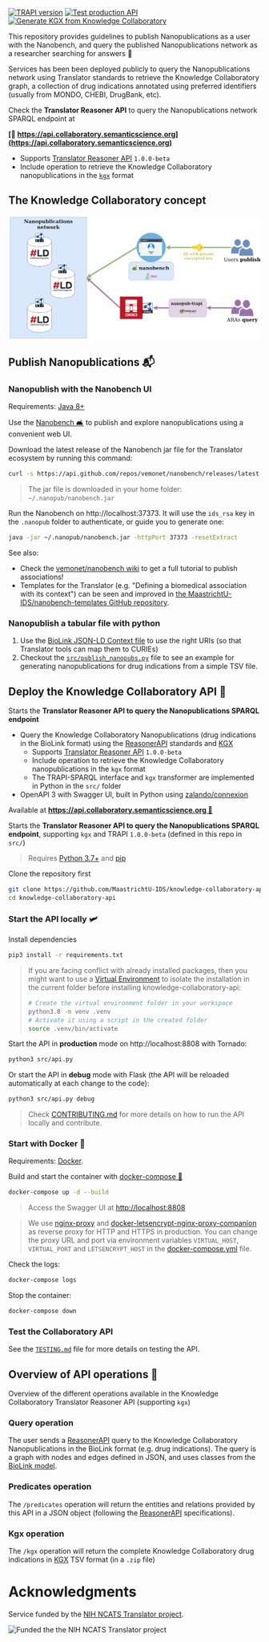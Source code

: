 [![TRAPI version](https://img.shields.io/badge/TRAPI-v1.0.0-blueviolet)](https://github.com/NCATSTranslator/ReasonerAPI) [![Test production API](https://github.com/MaastrichtU-IDS/knowledge-collaboratory-api/workflows/Test%20production%20API/badge.svg)](https://github.com/MaastrichtU-IDS/knowledge-collaboratory-api/actions?query=workflow%3A%22Test+production+API%22) [![Generate KGX from Knowledge Collaboratory](https://github.com/MaastrichtU-IDS/knowledge-collaboratory-api/workflows/Generate%20KGX%20from%20Knowledge%20Collaboratory/badge.svg)](https://github.com/MaastrichtU-IDS/knowledge-collaboratory-api/actions?query=workflow%3A%22Generate+KGX+from+Knowledge+Collaboratory%22)

This repository provides guidelines to publish Nanopublications as a user with the Nanobench, and query the published Nanopublications network as a researcher searching for answers 💬

Services has been been deployed publicly to query the Nanopublications network using Translator standards to retrieve the Knowledge Collaboratory graph, a collection of drug indications annotated using preferred identifiers (usually from MONDO, CHEBI, DrugBank, etc).

Check the **Translator Reasoner API** to query the Nanopublications network SPARQL endpoint at

**[🔗 https://api.collaboratory.semanticscience.org](https://api.collaboratory.semanticscience.org)**

* Supports [Translator Reasoner API](https://github.com/NCATSTranslator/ReasonerAPI) `1.0.0-beta`
* Include operation to retrieve the Knowledge Collaboratory nanopublications in the [`kgx`](https://github.com/biolink/kgx) format

## The Knowledge Collaboratory concept

![PSKG](PSKG-knowledge_collaboratory.png)

## Publish Nanopublications 📬

### Nanopublish with the Nanobench UI

Requirements: [Java 8+](https://openjdk.java.net/install/)

Use the [Nanobench 🛋️](https://github.com/vemonet/nanobench) to publish and explore nanopublications using a convenient web UI.

Download the latest release of the Nanobench jar file for the Translator ecosystem by running this command:

```bash
curl -s https://api.github.com/repos/vemonet/nanobench/releases/latest | grep "browser_download_url.*.jar" | cut -d : -f 2,3 | tr -d \" | wget -O ~/.nanopub/nanobench.jar -i -
```

> The jar file is downloaded in your home folder: `~/.nanopub/nanobench.jar`

Run the Nanobench on http://localhost:37373. It will use the `ids_rsa` key in the `.nanopub` folder to authenticate, or guide you to generate one:

```bash
java -jar ~/.nanopub/nanobench.jar -httpPort 37373 -resetExtract
```

See also:

* Check the [vemonet/nanobench wiki](https://github.com/vemonet/nanobench/wiki/Add-an-evidence-to-an-association) to get a full tutorial to publish associations!
* Templates for the Translator (e.g. "Defining a biomedical association with its context") can be seen and improved in [the MaastrichtU-IDS/nanobench-templates GitHub repository](https://github.com/MaastrichtU-IDS/nanobench-templates/tree/master/templates/translator).

### Nanopublish a tabular file with python

1. Use the [BioLink JSON-LD Context file](https://github.com/biolink/biolink-model/blob/master/context.jsonld) to use the right URIs (so that Translator tools can map them to CURIEs)
2. Checkout the [`src/publish_nanopubs.py`](https://github.com/MaastrichtU-IDS/knowledge-collaboratory-api/blob/master/src/publish_nanopubs.py) file to see an example for generating nanopublications for drug indications from a simple TSV file.

## Deploy the Knowledge Collaboratory API 🚀

Starts the **Translator Reasoner API to query the Nanopublications SPARQL endpoint**

* Query the Knowledge Collaboratory Nanopublications (drug indications in the BioLink format) using the [ReasonerAPI](https://github.com/NCATSTranslator/ReasonerAPI) standards and [KGX](https://github.com/biolink/kgx)
  * Supports [Translator Reasoner API](https://github.com/NCATSTranslator/ReasonerAPI) `1.0.0-beta` 
  * Include operation to retrieve the Knowledge Collaboratory nanopublications in the `kgx` format
  * The TRAPI-SPARQL interface and `kgx` transformer are implemented in Python in the `src/` folder
* OpenAPI 3 with Swagger UI, built in Python using [zalando/connexion](https://github.com/zalando/connexion)

Available at **[https://api.collaboratory.semanticscience.org 🔗](https://api.collaboratory.semanticscience.org)**

Starts the **Translator Reasoner API to query the Nanopublications SPARQL endpoint**, supporting `kgx` and TRAPI `1.0.0-beta` (defined in this repo in `src/`)

> Requires [Python 3.7+](https://www.python.org/downloads/) and [pip](https://pip.pypa.io/en/stable/installing/)

Clone the repository first

```bash
git clone https://github.com/MaastrichtU-IDS/knowledge-collaboratory-api.git
cd knowledge-collaboratory-api
```

### Start the API locally 🛩️

Install dependencies

```bash
pip3 install -r requirements.txt
```

> If you are facing conflict with already installed packages, then you might want to use a [Virtual Environment](https://docs.python.org/3/tutorial/venv.html) to isolate the installation in the current folder before installing knowledge-collaboratory-api:
>
> ```bash
> # Create the virtual environment folder in your workspace
> python3.8 -m venv .venv
> # Activate it using a script in the created folder
> source .venv/bin/activate
> ```
>

Start the API in **production** mode on http://localhost:8808 with Tornado:

```bash
python3 src/api.py
```

Or start the API in **debug** mode with Flask (the API will be reloaded automatically at each change to the code):

```bash
python3 src/api.py debug
```

>  Check [CONTRIBUTING.md](/CONTRIBUTING.md) for more details on how to run the API locally and contribute.

### Start with Docker 🐳

Requirements: [Docker](https://docs.docker.com/get-docker/).

Build and start the container with [docker-compose 🐳](https://docs.docker.com/compose/)

```bash
docker-compose up -d --build
```

> Access the Swagger UI at [http://localhost:8808](http://localhost:8808)

> We use [nginx-proxy](https://github.com/nginx-proxy/nginx-proxy) and [docker-letsencrypt-nginx-proxy-companion](https://github.com/nginx-proxy/docker-letsencrypt-nginx-proxy-companion) as reverse proxy for HTTP and HTTPS in production. You can change the proxy URL and port via environment variables `VIRTUAL_HOST`, `VIRTUAL_PORT` and `LETSENCRYPT_HOST` in the [docker-compose.yml](https://github.com/MaastrichtU-IDS/knowledge-collaboratory-api/blob/master/docker-compose.yml) file.

Check the logs:

```bash
docker-compose logs
```

Stop the container:

```bash
docker-compose down
```

### Test the Collaboratory API

See the [`TESTING.md`](/TESTING.md) file for more details on testing the API.

## Overview of API operations 🧭

Overview of the different operations available in the Knowledge Collaboratory Translator Reasoner API (supporting `kgx`)

### Query operation

The user sends a [ReasonerAPI](https://github.com/NCATSTranslator/ReasonerAPI) query to the Knowledge Collaboratory Nanopublications in the BioLink format (e.g. drug indications). The query is a graph with nodes and edges defined in JSON, and uses classes from the [BioLink model](https://biolink.github.io/biolink-model).

### Predicates operation

The `/predicates` operation will return the entities and relations provided by this API in a JSON object (following the [ReasonerAPI](https://github.com/NCATSTranslator/ReasonerAPI) specifications).

### Kgx operation

The `/kgx` operation will return the complete Knowledge Collaboratory drug indications in [KGX](https://github.com/biolink/kgx) TSV format (in a `.zip` file)

# Acknowledgments

Service funded by the [NIH NCATS Translator project](https://ncats.nih.gov/translator/about). 

![Funded the the NIH NCATS Translator project](https://ncats.nih.gov/files/TranslatorGraphic2020_1100x420.jpg)